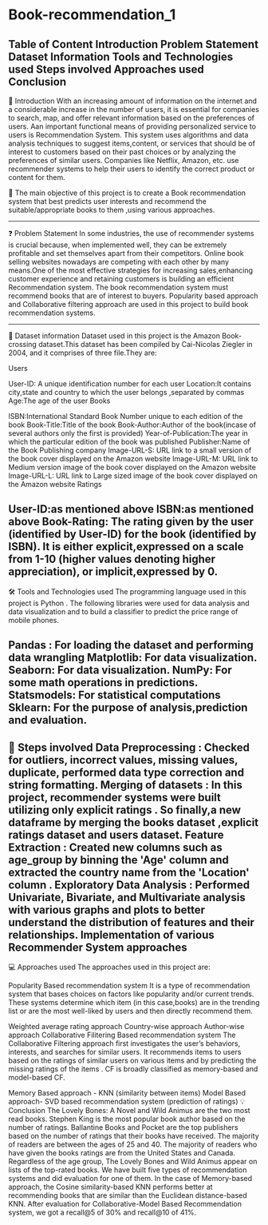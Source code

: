 # Book-recommendation_1
Table of Content
Introduction
Problem Statement
Dataset Information
Tools and Technologies used
Steps involved
Approaches used
Conclusion
-----------------------------------------------------

📄 Introduction
With an increasing amount of information on the internet and a considerable increase in the number of users, it is essential for companies to search, map, and offer relevant information based on the preferences of users. Aan important functional means of providing personalized service to users is Recommendation System. This system uses algorithms and data analysis techniques to suggest items,content, or services that should be of interest to customers based on their past choices or by analyzing the preferences of similar users. Companies like Netflix, Amazon, etc. use recommender systems to help their users to identify the correct product or content for them.

🎯 The main objective of this project is to create a Book recommendation system that best predicts user interests and recommend the suitable/appropriate books to them ,using various approaches.

-----------------------------------------------------

❓ Problem Statement
In some industries, the use of recommender systems is crucial because, when implemented well, they can be extremely profitable and set themselves apart from their competitors. Online book selling websites nowadays are competing with each other by many means.One of the most effective strategies for increasing sales,enhancing customer experience and retaining customers is building an efficient Recommendation system. The book recommendation system must recommend books that are of interest to buyers. Popularity based approach and Collaborative filtering approach are used in this project to build book recommendation systems.

-----------------------------------------------------

📖 Dataset information
Dataset used in this project is the Amazon Book-crossing dataset.This dataset has been compiled by Cai-Nicolas Ziegler in 2004, and it comprises of three file.They are:

Users

User-ID: A unique identification number for each user
Location:It contains city,state and country to which the user belongs ,separated by commas
Age:The age of the user
Books

ISBN:International Standard Book Number unique to each edition of the book
Book-Title:Title of the book
Book-Author:Author of the book(incase of several authors only the first is provided)
Year-of-Publication:The year in which the particular edition of the book was published
Publisher:Name of the Book Publishing company
Image-URL-S: URL link to a small version of the book cover displayed on the Amazon website
Image-URL-M: URL link to Medium version image of the book cover displayed on the Amazon website
Image-URL-L: URL link to Large sized image of the book cover displayed on the Amazon website
Ratings

User-ID:as mentioned above
ISBN:as mentioned above
Book-Rating: The rating given by the user (identified by User-ID) for the book (identified by ISBN). It is either explicit,expressed on a scale from 1-10 (higher values denoting higher appreciation), or implicit,expressed by 0.
-----------------------------------------------------

🛠️ Tools and Technologies used
The programming language used in this project is Python . The following libraries were used for data analysis and data visualization and to build a classifier to predict the price range of mobile phones.

Pandas : For loading the dataset and performing data wrangling
Matplotlib: For data visualization.
Seaborn: For data visualization.
NumPy: For some math operations in predictions.
Statsmodels: For statistical computations
Sklearn: For the purpose of analysis,prediction and evaluation.
-----------------------------------------------------

📑 Steps involved
Data Preprocessing : Checked for outliers, incorrect values, missing values, duplicate, performed data type correction and string formatting.
Merging of datasets : In this project, recommender systems were built utilizing only explicit ratings . So finally,a new dataframe by merging the books dataset ,explicit ratings dataset and users dataset.
Feature Extraction : Created new columns such as age_group by binning the 'Age' column and extracted the country name from the 'Location' column .
Exploratory Data Analysis : Performed Univariate, Bivariate, and Multivariate analysis with various graphs and plots to better understand the distribution of features and their relationships.
Implementation of various Recommender System approaches
-----------------------------------------------------

💻 Approaches used
The approaches used in this project are:

Popularity Based recommendation system
It is a type of recommendation system that bases choices on factors like popularity and/or current trends. These systems determine which item (in this case,books) are in the trending list or are the most well-liked by users and then directly recommend them.

Weighted average rating approach
Country-wise approach
Author-wise approach
Collaborative Filitering Based recommendation system
The Collaborative Filtering approach first investigates the user’s behaviors, interests, and searches for similar users. It recommends items to users based on the ratings of similar users on various items and by predicting the missing ratings of the items . CF is broadly classified as memory-based and model-based CF.

Memory Based approach - KNN (similarity between items)
Model Based approach- SVD based recommendation system (prediction of ratings)
💡 Conclusion
The Lovely Bones: A Novel and Wild Animus are the two most read books.
Stephen King is the most popular book author based on the number of ratings.
Ballantine Books and Pocket are the top publishers based on the number of ratings that their books have received.
The majority of readers are between the ages of 25 and 40.
The majority of readers who have given the books ratings are from the United States and Canada.
Regardless of the age group, The Lovely Bones and Wild Animus appear on lists of the top-rated books.
We have built five types of recommendation systems and did evaluation for one of them.
In the case of Memory-based approach, the Cosine similarity-based KNN performs better at recommending books that are similar than the Euclidean distance-based KNN.
After evaluation for Collaborative-Model Based Recommendation system, we got a recall@5 of 30% and recall@10 of 41%.
